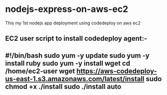 # nodejs-express-on-aws-ec2
This my 1st nodejs app deployment using codedeploy on aws ec2

EC2 user script to install codedeploy agent:- 
--------------------------------------------------
#!/bin/bash
sudo yum -y update
sudo yum -y install ruby
sudo yum -y install wget
cd /home/ec2-user
wget https://aws-codedeploy-us-east-1.s3.amazonaws.com/latest/install
sudo chmod +x ./install
sudo ./install auto
------------------------------------------------------
